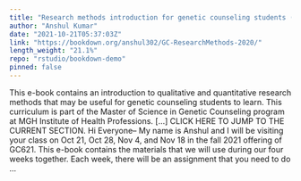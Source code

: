 ```yaml
---
title: "Research methods introduction for genetic counseling students (Fall 2021)"
author: "Anshul Kumar"
date: "2021-10-21T05:37:03Z"
link: "https://bookdown.org/anshul302/GC-ResearchMethods-2020/"
length_weight: "21.1%"
repo: "rstudio/bookdown-demo"
pinned: false
---
```


This e-book contains an introduction to qualitative and quantitative research methods that may be useful for genetic counseling students to learn. This curriculum is part of the Master of Science in Genetic Counseling program at MGH Institute of Health Professions. [...] CLICK HERE TO JUMP TO THE CURRENT SECTION. Hi Everyone– My name is Anshul and I will be visiting your class on Oct 21, Oct 28, Nov 4, and Nov 18 in the fall 2021 offering of GC621. This e-book contains the materials that we will use during our four weeks together. Each week, there will be an assignment that you need to do ...
